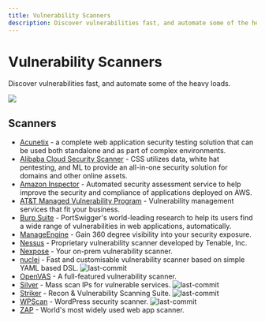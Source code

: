 ```yaml
---
title: Vulnerability Scanners
description: Discover vulnerabilities fast, and automate some of the heavy loads.
---
```


# Vulnerability Scanners

Discover vulnerabilities fast, and automate some of the heavy loads.

![](https://img.shields.io/badge/Tools%20%26%20Resources%20Available-14-757575?style=for-the-badge)

## Scanners

* [Acunetix](https://www.acunetix.com/vulnerability-scanner/) - a complete web application security testing solution that can be used both standalone and as part of complex environments. 
* [Alibaba Cloud Security Scanner](https://www.alibabacloud.com/product/avds) - CSS utilizes data, white hat pentesting, and ML to provide an all-in-one security solution for domains and other online assets. 
* [Amazon Inspector](https://aws.amazon.com/inspector/pricing/) - Automated security assessment service to help improve the security and compliance of applications deployed on AWS. 
* [AT&T Managed Vulnerability Program](https://cybersecurity.att.com/products/managed-vulnerability-program) - Vulnerability management services that fit your business. 
* [Burp Suite](https://portswigger.net/burp/vulnerability-scanner) - PortSwigger's world-leading research to help its users find a wide range of vulnerabilities in web applications, automatically. 
* [ManageEngine](https://www.manageengine.com/vulnerability-management/) - Gain 360 degree visibility into your security exposure. 
* [Nessus](https://www.tenable.com/products/nessus) - Proprietary vulnerability scanner developed by Tenable, Inc. 
* [Nexpose](https://www.rapid7.com/products/nexpose/) - Your on-prem vulnerability scanner. 
* [nuclei](https://github.com/projectdiscovery/nuclei) - Fast and customisable vulnerability scanner based on simple YAML based DSL. ![last-commit](https://img.shields.io/github/last-commit/projectdiscovery/nuclei?style=flat)
* [OpenVAS](https://openvas.org/) - A full-featured vulnerability scanner. 
* [Silver](https://github.com/s0md3v/Silver) - Mass scan IPs for vulnerable services. ![last-commit](https://img.shields.io/github/last-commit/s0md3v/Silver?style=flat)
* [Striker](https://github.com/s0md3v/Striker) - Recon & Vulnerability Scanning Suite. ![last-commit](https://img.shields.io/github/last-commit/s0md3v/Striker?style=flat)
* [WPScan](https://github.com/wpscanteam/wpscan) - WordPress security scanner. ![last-commit](https://img.shields.io/github/last-commit/wpscanteam/wpscan?style=flat)
* [ZAP](https://www.zaproxy.org/) - World's most widely used web app scanner.

